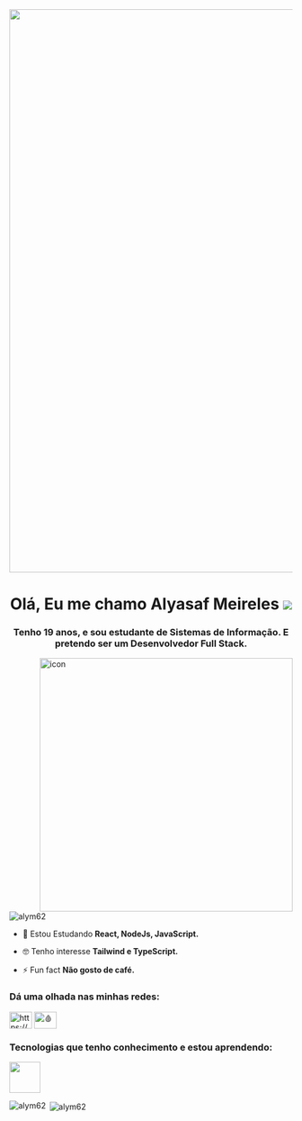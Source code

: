 <img src="https://user-images.githubusercontent.com/111710522/236688457-814c9cb1-1c28-443f-9442-e82dd290b000.gif" width="1000px">

<h1 align="center">Olá, Eu me chamo Alyasaf Meireles <img src="https://camo.githubusercontent.com/6d1d347555abe50c6907660b867ab6433a908c069807d28066eac46d2679fc1f/68747470733a2f2f7777772e696d6167656e73616e696d616461732e636f6d2f646174612f6d656469612f3331382f656d6f7469636f6e2d652d736d696c65792d636f6d70757461646f722d696d6167656d2d616e696d6164612d303033312e676966"></h1>
<h3 align="center">Tenho 19 anos, e sou estudante de Sistemas de Informação. E pretendo ser um Desenvolvedor Full Stack.</h3>
<img align="right" alt="icon" width="450" src="https://gifdb.com/images/high/cartoon-character-louise-belcher-coding-is-fun-ctmkcciuc1gyxos2.gif">

<p align="left"> <img src="https://komarev.com/ghpvc/?username=alym62&label=Profile%20views&color=0e75b6&style=flat" alt="alym62"/> </p>

- 🌱 Estou Estudando **React, NodeJs, JavaScript.**

- 🤓 Tenho interesse **Tailwind e TypeScript.**

- ⚡ Fun fact **Não gosto de café.**

<h3 align="left">Dá uma olhada nas minhas redes:</h3>
<p align="left">
<a href="https://linkedin.com/in/alyasaf/" target="blank"><img align="center" src="https://raw.githubusercontent.com/rahuldkjain/github-profile-readme-generator/master/src/images/icons/Social/linked-in-alt.svg" alt="https://www.linkedin.com/in/alyasaf/" height="30" width="40" /></a>
<a href="https://discord.gg/🩸AlyM #9666" target="blank"><img align="center" src="https://raw.githubusercontent.com/rahuldkjain/github-profile-readme-generator/master/src/images/icons/Social/discord.svg" alt="🩸AlyM #9666" height="30" width="40" /></a>
</p>

<h3 align="left">Tecnologias que tenho conhecimento e estou aprendendo:</h3>
<p align="left">
  <img src="https://user-images.githubusercontent.com/111710522/236690491-64e94003-cb3a-4a3f-8def-cf8cac34f94a.png" width="55px">
</p>

<p><img align="left" src="https://github-readme-stats.vercel.app/api/top-langs?username=alym62&show_icons=true&locale=en&layout=compact" alt="alym62" /></p>

<p>&nbsp;<img align="center" src="https://github-readme-stats.vercel.app/api?username=alym62&show_icons=true&locale=en" alt="alym62" /></p>



